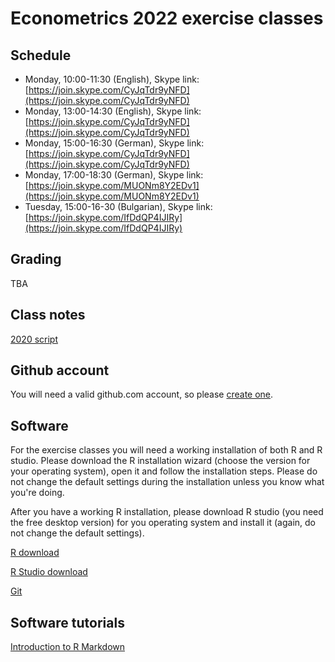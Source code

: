 # Econometrics 2022 exercise classes

## Schedule

- Monday, 10:00-11:30 (English), Skype link: [https://join.skype.com/CyJqTdr9yNFD](https://join.skype.com/CyJqTdr9yNFD)
- Monday, 13:00-14:30 (English), Skype link: [https://join.skype.com/CyJqTdr9yNFD](https://join.skype.com/CyJqTdr9yNFD)
- Monday, 15:00-16:30 (German), Skype link: [https://join.skype.com/CyJqTdr9yNFD](https://join.skype.com/CyJqTdr9yNFD)
- Monday, 17:00-18:30 (German), Skype link: [https://join.skype.com/MUONm8Y2EDv1](https://join.skype.com/MUONm8Y2EDv1)
- Tuesday, 15:00-16-30 (Bulgarian), Skype link: [https://join.skype.com/IfDdQP4IJIRy](https://join.skype.com/IfDdQP4IJIRy)

## Grading

TBA

## Class notes

[2020 script](https://feb-uni-sofia.github.io/econometrics-script/index.html)
  
## Github account

You will need a valid github.com account, so please [create one](https://github.com/join).

## Software

For the exercise classes you will need a working installation of both R
and R studio. Please download the R installation wizard (choose the version for your operating system),
open it and follow the installation steps. Please do not change the default settings during the installation unless you 
know what you're doing.

After you have a working R installation, please download R studio (you need the free desktop version)
for you operating system and install it (again, do not change the default settings).


[R download](https://cran.r-project.org/)

[R Studio download](https://rstudio.com/products/rstudio/download/)

[Git](https://git-scm.com/download)

## Software tutorials

[Introduction to R Markdown](https://rmarkdown.rstudio.com/articles_intro.html)
